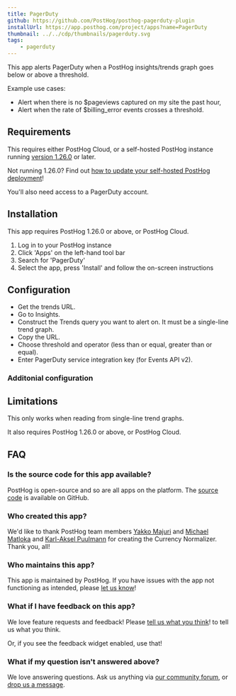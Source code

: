 ```yaml
---
title: PagerDuty
github: https://github.com/PostHog/posthog-pagerduty-plugin
installUrl: https://app.posthog.com/project/apps?name=PagerDuty
thumbnail: ../../cdp/thumbnails/pagerduty.svg
tags:
    - pagerduty
---
```


This app alerts PagerDuty when a PostHog insights/trends graph goes below or above a threshold.

Example use cases:

-   Alert when there is no $pageviews captured on my site the past hour,
-   Alert when the rate of $billing_error events crosses a threshold.

## Requirements

This requires either PostHog Cloud, or a self-hosted PostHog instance running [version 1.26.0](https://posthog.com/blog/the-posthog-array-1-26-0) or later.

Not running 1.26.0? Find out [how to update your self-hosted PostHog deployment](https://posthog.com/docs/runbook/upgrading-posthog)!

You'll also need access to a PagerDuty account.

## Installation

This app requires PostHog 1.26.0 or above, or PostHog Cloud.

1. Log in to your PostHog instance
2. Click 'Apps' on the left-hand tool bar
3. Search for 'PagerDuty'
4. Select the app, press 'Install' and follow the on-screen instructions

## Configuration

-   Get the trends URL.
-   Go to Insights.
-   Construct the Trends query you want to alert on. It must be a single-line trend graph.
-   Copy the URL.
-   Choose threshold and operator (less than or equal, greater than or equal).
-   Enter PagerDuty service integration key (for Events API v2).

### Additonial configuration

<AppParameters />

## Limitations

This only works when reading from single-line trend graphs.

It also requires PostHog 1.26.0 or above, or PostHog Cloud.

## FAQ

### Is the source code for this app available?

PostHog is open-source and so are all apps on the platform. The [source code](https://github.com/PostHog/posthog-pagerduty-plugin) is available on GitHub.

### Who created this app?

We'd like to thank PostHog team members [Yakko Majuri](https://github.com/yakkomajuri) and [Michael Matloka](https://github.com/Twixes) and [Karl-Aksel Puulmann](https://github.com/macobo) for creating the Currency Normalizer. Thank you, all!

### Who maintains this app?

This app is maintained by PostHog. If you have issues with the app not functioning as intended, please [let us know](http://app.posthog.com/home#supportModal)!

### What if I have feedback on this app?

We love feature requests and feedback! Please [tell us what you think](http://app.posthog.com/home#supportModal)! to tell us what you think.

Or, if you see the feedback widget enabled, use that!

### What if my question isn't answered above?

We love answering questions. Ask us anything via [our community forum](/questions), or [drop us a message](http://app.posthog.com/home#supportModal). 
